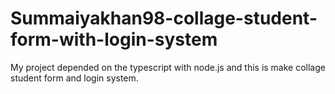 # Summaiyakhan98-collage-student-form-with-login-system
My project depended on the typescript with node.js and this is make collage student form and login system. 
